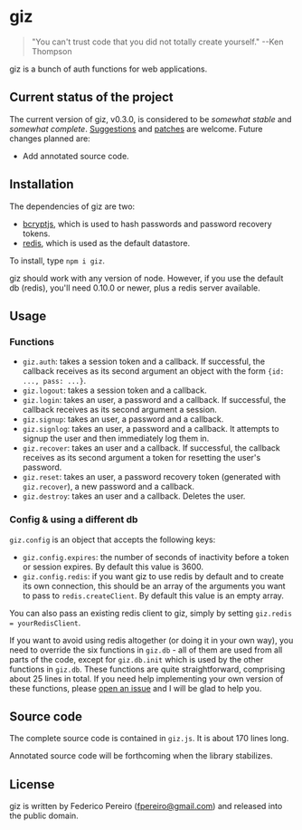 # giz

> "You can't trust code that you did not totally create yourself." --Ken Thompson

giz is a bunch of auth functions for web applications.

## Current status of the project

The current version of giz, v0.3.0, is considered to be *somewhat stable* and *somewhat complete*. [Suggestions](https://github.com/fpereiro/giz/issues) and [patches](https://github.com/fpereiro/giz/pulls) are welcome. Future changes planned are:

- Add annotated source code.

## Installation

The dependencies of giz are two:

- [bcryptjs](https://github.com/dcodeio/bcrypt.js), which is used to hash passwords and password recovery tokens.
- [redis](https://github.com/NodeRedis/node_redis), which is used as the default datastore.

To install, type `npm i giz`.

giz should work with any version of node. However, if you use the default db (redis), you'll need 0.10.0 or newer, plus a redis server available.

## Usage

### Functions

- `giz.auth`: takes a session token and a callback. If successful, the callback receives as its second argument an object with the form `{id: ..., pass: ...}`.
- `giz.logout`: takes a session token and a callback.
- `giz.login`: takes an user, a password and a callback. If successful, the callback receives as its second argument a session.
- `giz.signup`: takes an user, a password and a callback.
- `giz.signlog`: takes an user, a password and a callback. It attempts to signup the user and then immediately log them in.
- `giz.recover`: takes an user and a callback. If successful, the callback receives as its second argument a token for resetting the user's password.
- `giz.reset`: takes an user, a password recovery token (generated with `giz.recover`), a new password and a callback.
- `giz.destroy`: takes an user and a callback. Deletes the user.

### Config & using a different db

`giz.config` is an object that accepts the following keys:

- `giz.config.expires`: the number of seconds of inactivity before a token or session expires. By default this value is 3600.
- `giz.config.redis`: if you want giz to use redis by default and to create its own connection, this should be an array of the arguments you want to pass to `redis.createClient`. By default this value is an empty array.

You can also pass an existing redis client to giz, simply by setting `giz.redis = yourRedisClient`.

If you want to avoid using redis altogether (or doing it in your own way), you need to override the six functions in `giz.db` - all of them are used from all parts of the code, except for `giz.db.init` which is used by the other functions in `giz.db`. These functions are quite straightforward, comprising about 25 lines in total. If you need help implementing your own version of these functions, please [open an issue](https://github.com/fpereiro/giz/issues) and I will be glad to help you.

## Source code

The complete source code is contained in `giz.js`. It is about 170 lines long.

Annotated source code will be forthcoming when the library stabilizes.

## License

giz is written by Federico Pereiro (fpereiro@gmail.com) and released into the public domain.
